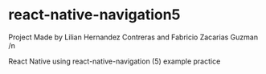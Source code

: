 # react-native-navigation5
Project Made by Lilian Hernandez Contreras and Fabricio Zacarias Guzman /n


React Native using react-native-navigation (5) example practice
